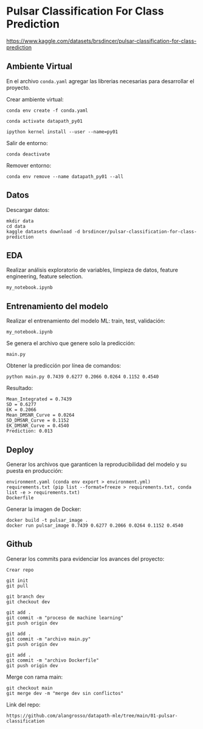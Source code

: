 # **Pulsar Classification For Class Prediction**

https://www.kaggle.com/datasets/brsdincer/pulsar-classification-for-class-prediction

## **Ambiente Virtual**

En el archivo `conda.yaml` agregar las librerias necesarias para desarrollar el proyecto.

Crear ambiente virtual:

    conda env create -f conda.yaml

    conda activate datapath_py01

    ipython kernel install --user --name=py01
    
Salir de entorno:
    
    conda deactivate

Remover entorno:

    conda env remove --name datapath_py01 --all

## **Datos**

Descargar datos:

    mkdir data
    cd data
    kaggle datasets download -d brsdincer/pulsar-classification-for-class-prediction

## **EDA**

Realizar análisis exploratorio de variables, limpieza de datos, feature engineering, feature selection.

    my_notebook.ipynb

## **Entrenamiento del modelo**

Realizar el entrenamiento del modelo ML: train, test, validación:

    my_notebook.ipynb

Se genera el archivo que genere solo la predicción:

    main.py

Obtener la predicción por línea de comandos:

    python main.py 0.7439 0.6277 0.2066 0.0264 0.1152 0.4540

Resultado:

    Mean_Integrated = 0.7439
    SD = 0.6277
    EK = 0.2066
    Mean_DMSNR_Curve = 0.0264
    SD_DMSNR_Curve = 0.1152
    EK_DMSNR_Curve = 0.4540
    Prediction: 0.013

## **Deploy**

Generar los archivos que garanticen la reproducibilidad del modelo y su puesta en producción:

    environment.yaml (conda env export > environment.yml)
    requirements.txt (pip list --format=freeze > requirements.txt, conda list -e > requirements.txt)
    Dockerfile

Generar la imagen de Docker:

    docker build -t pulsar_image .
    docker run pulsar_image 0.7439 0.6277 0.2066 0.0264 0.1152 0.4540

## **Github**

Generar los commits para evidenciar los avances del proyecto:

    Crear repo

    git init
    git pull

    git branch dev
    git checkout dev

    git add .
    git commit -m "proceso de machine learning"
    git push origin dev

    git add .
    git commit -m "archivo main.py"
    git push origin dev

    git add .
    git commit -m "archivo Dockerfile"
    git push origin dev

Merge con rama main:

    git checkout main
    git merge dev -m "merge dev sin conflictos"

Link del repo:

    https://github.com/alangrosso/datapath-mle/tree/main/01-pulsar-classification

